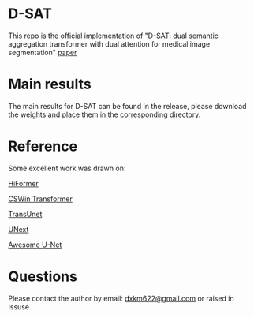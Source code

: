 # D-SAT
This repo is the official implementation of "D-SAT: dual semantic aggregation transformer with dual attention for medical image segmentation" [paper](https://iopscience.iop.org/article/10.1088/1361-6560/acf2e5/meta)

# Main results
The main results for D-SAT can be found in the release, please download the weights and place them in the corresponding directory.

# Reference
Some excellent work was drawn on:

[HiFormer](https://github.com/amirhossein-kz/HiFormer)

[CSWin Transformer](https://github.com/microsoft/CSWin-Transformer)

[TransUnet](https://github.com/Beckschen/TransUNet)

[UNext](https://github.com/jeya-maria-jose/UNeXt-pytorch)

[Awesome U-Net](https://github.com/NITR098/Awesome-U-Net)

# Questions
Please contact the author by email: dxkm622@gmail.com or raised in Issuse 
